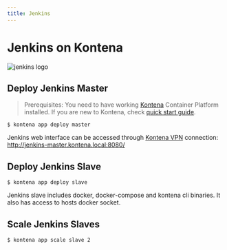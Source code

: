 ```yaml
---
title: Jenkins
---
```


# Jenkins on Kontena

![jenkins logo](https://jenkins-ci.org/images/header_logo.png)

## Deploy Jenkins Master

> Prerequisites: You need to have working [Kontena](http://www.kontena.io) Container Platform installed. If you are new to Kontena, check [quick start guide](http://www.kontena.io/docs/getting-started/quick-start).   

```
$ kontena app deploy master
```

Jenkins web interface can be accessed through [Kontena VPN](http://www.kontena.io/docs/using-kontena/vpn-access) connection:
http://jenkins-master.kontena.local:8080/

## Deploy Jenkins Slave

```
$ kontena app deploy slave
```

Jenkins slave includes docker, docker-compose and kontena cli binaries. It also has access to hosts docker socket.

## Scale Jenkins Slaves

```
$ kontena app scale slave 2
```
